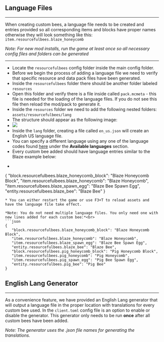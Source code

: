 ## **Language Files**
***

When creating custom bees, a language file needs to be created and entries provided so all corresponding items and blocks  have proper names otherwise they will look something like this:<br>
`item.resourcefulbees.blaze_honeycomb`<br>

_Note: For new mod installs, run the game at least once so all necessary config files and folders can be generated_
***
* Locate the `resourcefulbees` config folder inside the main config folder. 
* Before we begin the process of adding a language file we need to verify that specific resource and data pack files have been generated.
* Inside the `resourcefulbees` folder there should be another  folder labeled `resources`
* Open this folder and verify there is a file inside called `pack.mcmeta` - this file is needed for the loading of the language files. If you do not see this file then reload the mod/pack to generate it.
* Inside the `resources` folder we need to add the following nested folders: `assets/resourcefulbees/lang`
* The structure should appear as the following image: 
* ![](https://i.imgur.com/Sq9sp1e.png)
* Inside the `lang` folder, creating a file called `en_us.json` will create an English US language file.
* You can specify a different language using any one of the language codes found [here](https://minecraft.gamepedia.com/Language) under the **Available languages** section.
* Every custom bee added should have language entries similar to the Blaze example below:
*  ```json
{
   "block.resourcefulbees.blaze_honeycomb_block": "Blaze Honeycomb Block",
   "item.resourcefulbees.blaze_honeycomb": "Blaze Honeycomb",
   "item.resourcefulbees.blaze_spawn_egg": "Blaze Bee Spawn Egg",
   "entity.resourcefulbees.blaze_bee": "Blaze Bee"
}
```
* You can either restart the game or use F3+T to reload assets and have the language file take effect.

*Note: You do not need multiple language files. You only need one with new lines added for each custom bee:*<br> 
```json
{
   "block.resourcefulbees.blaze_honeycomb_block": "Blaze Honeycomb Block",
   "item.resourcefulbees.blaze_honeycomb": "Blaze Honeycomb",
   "item.resourcefulbees.blaze_spawn_egg": "Blaze Bee Spawn Egg",
   "entity.resourcefulbees.blaze_bee": "Blaze Bee",
   "block.resourcefulbees.pig_honeycomb_block": "Pig Honeycomb Block",
   "item.resourcefulbees.pig_honeycomb": "Pig Honeycomb",
   "item.resourcefulbees.pig_spawn_egg": "Pig Bee Spawn Egg",
   "entity.resourcefulbees.pig_bee": "Pig Bee"
}
```

## **English Lang Generator**
***

As a convenience feature, we have provided an English Lang generator that will output a language file in the proper location with translations for every custom bee used. In the `client.toml` config file is an option to enable or disable the generator. This generator only needs to be run **once** after all custom bees have been added.

_Note: The generator uses the .json file names for generating the translations._
<!--stackedit_data:
eyJoaXN0b3J5IjpbMTUyNTIxODY4NCwxNzAwMzg1MTM2LDExNj
EyMzQyMjEsMTI5NzAwNDkyNV19
-->